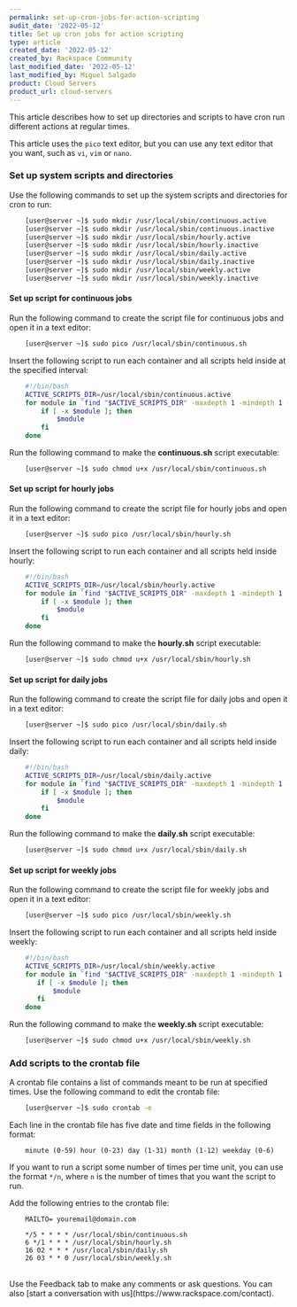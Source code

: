 ```yaml
---
permalink: set-up-cron-jobs-for-action-scripting
audit_date: '2022-05-12'
title: Set up cron jobs for action scripting
type: article
created_date: '2022-05-12'
created_by: Rackspace Community
last_modified_date: '2022-05-12'
last_modified_by: Miguel Salgado
product: Cloud Servers
product_url: cloud-servers
---
```


This article describes how to set up directories and scripts to have cron run different actions
at regular times. 

This article uses the `pico` text editor, but you can use any text editor that you want, such as
`vi`, `vim` or `nano`.

### Set up system scripts and directories

Use the following commands to set up the system scripts and directories for cron to run:

```sh
    [user@server ~]$ sudo mkdir /usr/local/sbin/continuous.active
    [user@server ~]$ sudo mkdir /usr/local/sbin/continuous.inactive
    [user@server ~]$ sudo mkdir /usr/local/sbin/hourly.active
    [user@server ~]$ sudo mkdir /usr/local/sbin/hourly.inactive
    [user@server ~]$ sudo mkdir /usr/local/sbin/daily.active
    [user@server ~]$ sudo mkdir /usr/local/sbin/daily.inactive
    [user@server ~]$ sudo mkdir /usr/local/sbin/weekly.active
    [user@server ~]$ sudo mkdir /usr/local/sbin/weekly.inactive
```

#### Set up script for continuous jobs

Run the following command to create the script file for continuous jobs and open it in a text editor:

```sh
    [user@server ~]$ sudo pico /usr/local/sbin/continuous.sh
```

Insert the following script to run each container and all scripts held inside at the specified interval:

```bash
    #!/bin/bash
    ACTIVE_SCRIPTS_DIR=/usr/local/sbin/continuous.active
    for module in `find "$ACTIVE_SCRIPTS_DIR" -maxdepth 1 -mindepth 1 -type f`; do
        if [ -x $module ]; then
            $module
        fi
    done
```

Run the following command to make the **continuous.sh** script executable:

```sh
    [user@server ~]$ sudo chmod u+x /usr/local/sbin/continuous.sh
```

#### Set up script for hourly jobs

Run the following command to create the script file for hourly jobs and open it in a text editor:

```sh
    [user@server ~]$ sudo pico /usr/local/sbin/hourly.sh
```

Insert the following script to run each container and all scripts held inside hourly:

```bash
    #!/bin/bash
    ACTIVE_SCRIPTS_DIR=/usr/local/sbin/hourly.active
    for module in `find "$ACTIVE_SCRIPTS_DIR" -maxdepth 1 -mindepth 1 -type f`; do
        if [ -x $module ]; then
            $module
        fi
    done
```

Run the following command to make the **hourly.sh** script executable:

```sh
    [user@server ~]$ sudo chmod u+x /usr/local/sbin/hourly.sh
```

#### Set up script for daily jobs

Run the following command to create the script file for daily jobs and open it in a text editor:

```sh
    [user@server ~]$ sudo pico /usr/local/sbin/daily.sh
```

Insert the following script to run each container and all scripts held inside daily:

```bash
    #!/bin/bash
    ACTIVE_SCRIPTS_DIR=/usr/local/sbin/daily.active
    for module in `find "$ACTIVE_SCRIPTS_DIR" -maxdepth 1 -mindepth 1 -type f`; do
        if [ -x $module ]; then
            $module
        fi
    done
```

Run the following command to make the **daily.sh** script executable:

```sh
    [user@server ~]$ sudo chmod u+x /usr/local/sbin/daily.sh
```

#### Set up script for weekly jobs

Run the following command to create the script file for weekly jobs and open it in a text editor:

```sh
    [user@server ~]$ sudo pico /usr/local/sbin/weekly.sh
```

Insert the following script to run each container and all scripts held inside weekly:

```sh
    #!/bin/bash
    ACTIVE_SCRIPTS_DIR=/usr/local/sbin/weekly.active
    for module in `find "$ACTIVE_SCRIPTS_DIR" -maxdepth 1 -mindepth 1 -type f`; do
       if [ -x $module ]; then
           $module
       fi
    done
```

Run the following command to make the **weekly.sh** script executable:

```sh
    [user@server ~]$ sudo chmod u+x /usr/local/sbin/weekly.sh
```

### Add scripts to the crontab file

A crontab file contains a list of commands meant to be run at specified times. Use the following
command to edit the crontab file:

```sh
    [user@server ~]$ sudo crontab -e
```
Each line in the crontab file has five date and time fields in the following format:

```text
    minute (0-59) hour (0-23) day (1-31) month (1-12) weekday (0-6)
```

If you want to run a script some number of times per time unit, you can use the format `*/n`, where `n` is the number
of times that you want the script to run.

Add the following entries to the crontab file:

```text
    MAILTO= youremail@domain.com

    */5 * * * * /usr/local/sbin/continuous.sh
    6 */1 * * * /usr/local/sbin/hourly.sh
    16 02 * * * /usr/local/sbin/daily.sh
    26 03 * * 0 /usr/local/sbin/weekly.sh
```

<br>
Use the Feedback tab to make any comments or ask questions. You can also [start a conversation with us](https://www.rackspace.com/contact).